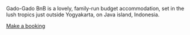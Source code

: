 ---
---

Gado-Gado BnB is a lovely, family-run budget accommodation, set in the lush tropics just outside Yogyakarta, on Java island, Indonesia.

[Make a booking](https://www.booking.com/hotel/id/gado-gado-bnb.en.html?aid=2164863&no_rooms=1&group_adults=2)
